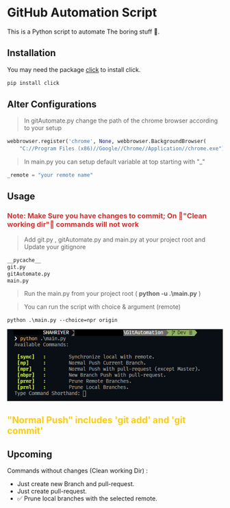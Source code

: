 # GitHub Automation Script

This is a Python script to automate The boring stuff 🚀.

## Installation

You may need the package [click](https://pypi.org/project/click/) to install click.

```bash
pip install click
```

## Alter Configurations

> In gitAutomate.py change the path of the chrome browser according to your setup

```python
webbrowser.register('chrome', None, webbrowser.BackgroundBrowser(
    "C://Program Files (x86)//Google//Chrome//Application//chrome.exe"))
```

> In main.py you can setup default variable at top starting with "\_"

```python
_remote = "your remote name"
```

## Usage

### <span style="color:#CC3333">**Note: Make Sure you have changes to commit; On 🚫"Clean working dir"🚫 commands will not work**<span>

> Add git.py , gitAutomate.py and main.py at your project root and Update your gitignore

```
__pycache__
git.py
gitAutomate.py
main.py
```

> Run the main.py from your project root ( **python -u .\main.py** )

> You can run the script with choice & argument (remote)

```
python .\main.py --choice=npr origin
```

![Commands](./assets/Annotation.jpg)

## <span style="color:#FFCC00">"Normal Push" includes 'git add' and 'git commit'<span></span>

## Upcoming

Commands without changes (Clean working Dir) :

- Just create new Branch and pull-request.
- Just create pull-request.
- ✅ Prune local branches with the selected remote.
